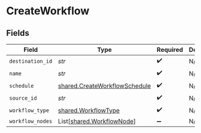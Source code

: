 # CreateWorkflow


## Fields

| Field                                                                          | Type                                                                           | Required                                                                       | Description                                                                    |
| ------------------------------------------------------------------------------ | ------------------------------------------------------------------------------ | ------------------------------------------------------------------------------ | ------------------------------------------------------------------------------ |
| `destination_id`                                                               | *str*                                                                          | :heavy_check_mark:                                                             | N/A                                                                            |
| `name`                                                                         | *str*                                                                          | :heavy_check_mark:                                                             | N/A                                                                            |
| `schedule`                                                                     | [shared.CreateWorkflowSchedule](../../models/shared/createworkflowschedule.md) | :heavy_check_mark:                                                             | N/A                                                                            |
| `source_id`                                                                    | *str*                                                                          | :heavy_check_mark:                                                             | N/A                                                                            |
| `workflow_type`                                                                | [shared.WorkflowType](../../models/shared/workflowtype.md)                     | :heavy_check_mark:                                                             | N/A                                                                            |
| `workflow_nodes`                                                               | List[[shared.WorkflowNode](../../models/shared/workflownode.md)]               | :heavy_minus_sign:                                                             | N/A                                                                            |